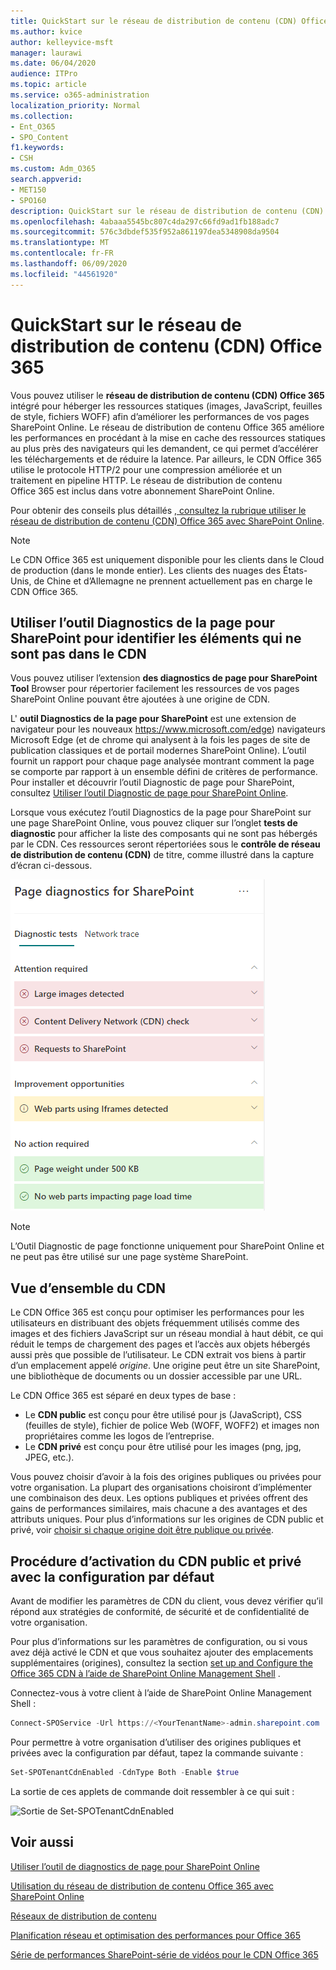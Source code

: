 ```yaml
---
title: QuickStart sur le réseau de distribution de contenu (CDN) Office 365
ms.author: kvice
author: kelleyvice-msft
manager: laurawi
ms.date: 06/04/2020
audience: ITPro
ms.topic: article
ms.service: o365-administration
localization_priority: Normal
ms.collection:
- Ent_O365
- SPO_Content
f1.keywords:
- CSH
ms.custom: Adm_O365
search.appverid:
- MET150
- SPO160
description: QuickStart sur le réseau de distribution de contenu (CDN) Office 365
ms.openlocfilehash: 4abaaa5545bc807c4da297c66fd9ad1fb188adc7
ms.sourcegitcommit: 576c3dbdef535f952a861197dea5348908da9504
ms.translationtype: MT
ms.contentlocale: fr-FR
ms.lasthandoff: 06/09/2020
ms.locfileid: "44561920"
---
```

# <a name="office-365-content-delivery-network-cdn-quickstart"></a>QuickStart sur le réseau de distribution de contenu (CDN) Office 365

Vous pouvez utiliser le **réseau de distribution de contenu (CDN) Office 365** intégré pour héberger les ressources statiques (images, JavaScript, feuilles de style, fichiers WOFF) afin d’améliorer les performances de vos pages SharePoint Online. Le réseau de distribution de contenu Office 365 améliore les performances en procédant à la mise en cache des ressources statiques au plus près des navigateurs qui les demandent, ce qui permet d’accélérer les téléchargements et de réduire la latence. Par ailleurs, le CDN Office 365 utilise le protocole HTTP/2 pour une compression améliorée et un traitement en pipeline HTTP. Le réseau de distribution de contenu Office 365 est inclus dans votre abonnement SharePoint Online.

Pour obtenir des conseils plus détaillés [, consultez la rubrique utiliser le réseau de distribution de contenu (CDN) Office 365 avec SharePoint Online](use-office-365-cdn-with-spo.md).

>[!NOTE]
>Le CDN Office 365 est uniquement disponible pour les clients dans le Cloud de production (dans le monde entier). Les clients des nuages des États-Unis, de Chine et d’Allemagne ne prennent actuellement pas en charge le CDN Office 365.

## <a name="use-the-page-diagnostics-for-sharepoint-tool-to-identify-items-not-in-cdn"></a>Utiliser l’outil Diagnostics de la page pour SharePoint pour identifier les éléments qui ne sont pas dans le CDN

Vous pouvez utiliser l’extension **des diagnostics de page pour SharePoint Tool** Browser pour répertorier facilement les ressources de vos pages SharePoint Online pouvant être ajoutées à une origine de CDN.

L' **outil Diagnostics de la page pour SharePoint** est une extension de navigateur pour les nouveaux https://www.microsoft.com/edge) navigateurs Microsoft Edge (et de chrome qui analysent à la fois les pages de site de publication classiques et de portail modernes SharePoint Online). L’outil fournit un rapport pour chaque page analysée montrant comment la page se comporte par rapport à un ensemble défini de critères de performance. Pour installer et découvrir l’outil Diagnostic de page pour SharePoint, consultez [Utiliser l’outil Diagnostic de page pour SharePoint Online](https://aka.ms/perftool).

Lorsque vous exécutez l’outil Diagnostics de la page pour SharePoint sur une page SharePoint Online, vous pouvez cliquer sur l’onglet **tests de diagnostic** pour afficher la liste des composants qui ne sont pas hébergés par le CDN. Ces ressources seront répertoriées sous le **contrôle de réseau de distribution de contenu (CDN)** de titre, comme illustré dans la capture d’écran ci-dessous.

![Diagnostics de page](media/page-diagnostics-for-spo/pagediag-results-general.PNG)

>[!NOTE]
>L’Outil Diagnostic de page fonctionne uniquement pour SharePoint Online et ne peut pas être utilisé sur une page système SharePoint.

## <a name="cdn-overview"></a>Vue d’ensemble du CDN

Le CDN Office 365 est conçu pour optimiser les performances pour les utilisateurs en distribuant des objets fréquemment utilisés comme des images et des fichiers JavaScript sur un réseau mondial à haut débit, ce qui réduit le temps de chargement des pages et l’accès aux objets hébergés aussi près que possible de l’utilisateur. Le CDN extrait vos biens à partir d’un emplacement appelé _origine_. Une origine peut être un site SharePoint, une bibliothèque de documents ou un dossier accessible par une URL.

Le CDN Office 365 est séparé en deux types de base :

- Le **CDN public** est conçu pour être utilisé pour js (JavaScript), CSS (feuilles de style), fichier de police Web (WOFF, WOFF2) et images non propriétaires comme les logos de l’entreprise.
- Le **CDN privé** est conçu pour être utilisé pour les images (png, jpg, JPEG, etc.).

Vous pouvez choisir d’avoir à la fois des origines publiques ou privées pour votre organisation. La plupart des organisations choisiront d’implémenter une combinaison des deux. Les options publiques et privées offrent des gains de performances similaires, mais chacune a des avantages et des attributs uniques. Pour plus d’informations sur les origines de CDN public et privé, voir [choisir si chaque origine doit être publique ou privée](use-office-365-cdn-with-spo.md#CDNOriginChoosePublicPrivate).

## <a name="how-to-enable-public-and-private-cdn-with-the-default-configuration"></a>Procédure d’activation du CDN public et privé avec la configuration par défaut
Avant de modifier les paramètres de CDN du client, vous devez vérifier qu’il répond aux stratégies de conformité, de sécurité et de confidentialité de votre organisation.

Pour plus d’informations sur les paramètres de configuration, ou si vous avez déjà activé le CDN et que vous souhaitez ajouter des emplacements supplémentaires (origines), consultez la section [set up and Configure the Office 365 CDN à l’aide de SharePoint Online Management Shell](use-office-365-cdn-with-spo.md#set-up-and-configure-the-office-365-cdn-by-using-the-sharepoint-online-management-shell) .

Connectez-vous à votre client à l’aide de SharePoint Online Management Shell :

```PowerShell
Connect-SPOService -Url https://<YourTenantName>-admin.sharepoint.com
```

Pour permettre à votre organisation d’utiliser des origines publiques et privées avec la configuration par défaut, tapez la commande suivante :

```PowerShell
Set-SPOTenantCdnEnabled -CdnType Both -Enable $true
```

La sortie de ces applets de commande doit ressembler à ce qui suit :

![Sortie de Set-SPOTenantCdnEnabled](media/O365-CDN/o365-cdn-enable-output.png)

## <a name="see-also"></a>Voir aussi

[Utiliser l’outil de diagnostics de page pour SharePoint Online](https://aka.ms/perftool)

[Utilisation du réseau de distribution de contenu Office 365 avec SharePoint Online](use-office-365-cdn-with-spo.md)

[Réseaux de distribution de contenu](https://aka.ms/o365cdns)

[Planification réseau et optimisation des performances pour Office 365](https://aka.ms/tune)

[Série de performances SharePoint-série de vidéos pour le CDN Office 365](https://www.youtube.com/playlist?list=PLR9nK3mnD-OWMfr1BA9mr5oCw2aJXw4WA)
